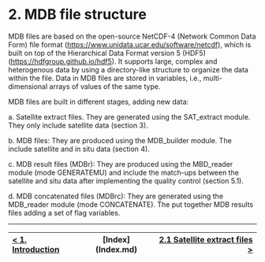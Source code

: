 # **2. MDB file structure**

MDB files are based on the open-source NetCDF-4 (Network Common Data Form) file format (https://www.unidata.ucar.edu/software/netcdf), which is built on top of the Hierarchical Data Format version 5 (HDF5) (https://hdfgroup.github.io/hdf5). It supports large, complex and heterogenous data by using a directory-like structure to organize the data within the file. Data in MDB files are stored in variables, i.e., multi-dimensional arrays of values of the same type.

MDB files are built in different stages, adding new data:

a. Satellite extract files. They are generated using the SAT_extract module. They only include satellite data (section 3).

b. MDB files: They are produced using the MDB_builder module. The include satellite and in situ data (section 4).

c. MDB result files (MDBr): They are produced using the MBD_reader module (mode GENERATEMU) and include the match-ups between the satellite and situ data after implementing the quality control (section 5.1). 

d. MDB concatenated files (MDBrc): They are generated using the MDB_reader module (mode CONCATENATE). The put together MDB results files adding a set of flag variables. 

***

[< 1. Introduction](Introduction.md)| [Index] (Index.md) | [2.1 Satellite extract files >](sat_extract_structure.md) |
|:-----------| :------:| -----------:|